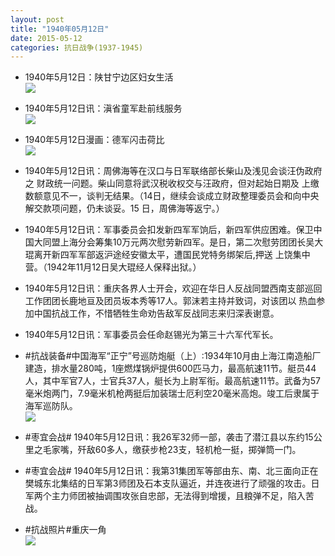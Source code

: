 ```yaml
---
layout: post
title: "1940年05月12日"
date: 2015-05-12
categories: 抗日战争(1937-1945)
---
```


<meta name="referrer" content="no-referrer" />

- 1940年5月12日：陕甘宁边区妇女生活 <br/><img src="https://ww1.sinaimg.cn/large/aca367d8jw1es1vzsu80ej20so0odam2.jpg" />

- 1940年5月12日讯：滇省童军赴前线服务 <br/><img src="https://ww3.sinaimg.cn/large/aca367d8jw1es1uaeb2qsj20a6068aal.jpg" />

- 1940年5月12日漫画：德军闪击荷比 <br/><img src="https://ww4.sinaimg.cn/large/aca367d8jw1es1sjlmixcj20f90e3abl.jpg" />

- 1940年5月12日讯：周佛海等在汉口与日军联络部长柴山及浅见会谈汪伪政府之 财政统一问题。柴山同意将武汉税收权交与汪政府，但对起始日期及 上缴数额意见不一，谈判无结果。（14日，继续会谈成立财政整理委员会和向中央解交款项问题，仍未谈妥。15 日，周佛海等返宁。）  

- 1940年5月12日讯：军事委员会扣发新四军军饷后，新四军供应困难。保卫中国大同盟上海分会筹集10万元两次慰劳新四军。是日，第二次慰劳团团长吴大琨离开新四军军部返沪途经安徽太平，遭国民党特务绑架后,押送 上饶集中营。（1942年11月12日吴大琨经人保释出狱。）  

- 1940年5月12日讯：重庆各界人士开会，欢迎在华日人反战同盟西南支部巡回工作团团长鹿地亘及团员坂本秀等17人。郭沫若主持并致词，对该团以 热血参加中国抗战工作，不惜牺牲生命劝告敌军反战同志来归深表谢意。  

- 1940年5月12日讯：军事委员会任命赵锡光为第三十六军代军长。 

- #抗战装备#中国海军“正宁”号巡防炮艇（上）:1934年10月由上海江南造船厂建造，排水量280吨，1座燃煤锅炉提供600匹马力，最高航速11节。艇员44人，其中军官7人，士官兵37人，艇长为上尉军衔。最高航速11节。武备为57毫米炮两门，7.9毫米机枪两挺后加装瑞士厄利空20毫米高炮。竣工后隶属于海军巡防队。 <br/><img src="https://ww2.sinaimg.cn/large/aca367d8jw1es18llj12qj20b4077ab3.jpg" />

- #枣宜会战# 1940年5月12日讯：我26军32师一部，袭击了潜江县以东约15公里之毛家嘴，歼敌60多人，缴获步枪23支，轻机枪一挺，掷弹筒一门。 

- #枣宜会战# 1940年5月12日讯：我第31集团军等部由东、南、北三面向正在樊城东北集结的日军第3师团及石本支队逼近，并连夜进行了顽强的攻击。日军两个主力师团被抽调围攻张自忠部，无法得到增援，且粮弹不足，陷入苦战。 

- #抗战照片#重庆一角 <br/><img src="https://ww4.sinaimg.cn/large/aca367d8gw1es13m7hbsjj20zk0on0yc.jpg" />

